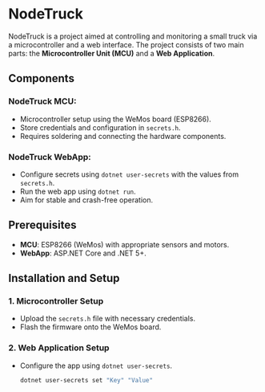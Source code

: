 # NodeTruck

NodeTruck is a project aimed at controlling and monitoring a small truck via a microcontroller and a web interface. The project consists of two main parts: the **Microcontroller Unit (MCU)** and a **Web Application**.

## Components

### NodeTruck MCU:
- Microcontroller setup using the WeMos board (ESP8266).
- Store credentials and configuration in `secrets.h`.
- Requires soldering and connecting the hardware components.

### NodeTruck WebApp:
- Configure secrets using `dotnet user-secrets` with the values from `secrets.h`.
- Run the web app using `dotnet run`.
- Aim for stable and crash-free operation.

## Prerequisites

- **MCU**: ESP8266 (WeMos) with appropriate sensors and motors.
- **WebApp**: ASP.NET Core and .NET 5+.

## Installation and Setup

### 1. Microcontroller Setup
- Upload the `secrets.h` file with necessary credentials.
- Flash the firmware onto the WeMos board.

### 2. Web Application Setup
- Configure the app using `dotnet user-secrets`.
  ```bash
  dotnet user-secrets set "Key" "Value"
